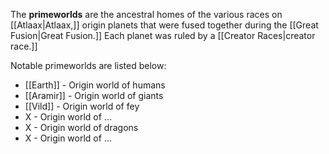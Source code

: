 The **primeworlds** are the ancestral homes of the various races on [[Atlaax|Atlaax,]] origin planets that were fused together during the [[Great Fusion|Great Fusion.]] Each planet was ruled by a [[Creator Races|creator race.]]

Notable primeworlds are listed below:
* [[Earth]] - Origin world of humans
* [[Aramir]] - Origin world of giants
* [[Vild]] - Origin world of fey
* X - Origin world of ...
* X - Origin world of dragons
* X - Origin world of ...